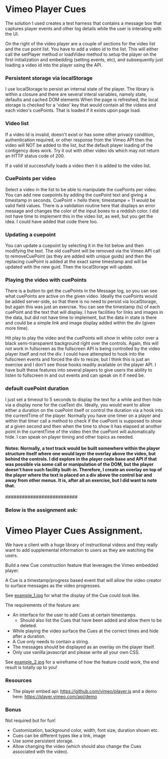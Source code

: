 

# Vimeo Player Cues
The solution I used creates a test harness that contains a message box that captures player events and other log details while the user is interating with the UI.

On the right of the video player are a couple of sections for the video list and the cue point list. You have to add a video id to the list. This will either call the setPlayer method or loadVideo method to setup the player on the first initialization and embedding (setting events, etc), and subsequently just loading a video id into the player using the API.

### Persistent storage via localStorage
I use localStorage to persist an internal state of the player. The library is within a closure and there are several interal variables, namely state, defaults and cached DOM elements
When the page is refreshed, the local storage is checked for a 'video' key that would contain all the videos and each video's cuePoints. That is loaded if it exists upon page load.

### Video list
If a video Id is invalid, doesn't exist or has some other privacy condition, authentication required, or other response from the Vimeo API then the video will NOT be added to the list, but the default player loading of the contigency does work. Try it out with other video ids which may not return an HTTP status code of 200.

If a valid id successfully loads a video then it is added to the video list.

### CuePoints per video
Select a video in the list to be able to manipulate the cuePoints per video. You can add new cuepoints by adding the cuePoint text and giving a timestamp in seconds. CuePoint = hello there; timestampe = 11 would be valid field values.
There is a validation routine here that displays an error message and changes the color of the input boxes to a reddish color. I did not have time to implement this in the video list, as well, but you get the idea. I could have added that code there too.

### Updating a cuepoint
You can update a cuepoint by selecting it in the list below and then modifying the text. The old cuePoint will be removed via the Vimeo API call to removeCuePoint (as they are added with unique guids) and then the replacing cuePoint is added at the exact same timestamp and will be updated with the new guid. Then the localStorage will update.

### Playing the video with cuePoints
There is a button to get the cuePoints in the Message log, so you can see what cuePoints are active on the given video. Ideally the cuePoints would be added server-side, so that there is no need to persist via localStorage, but again this was just an exercise. You can see the timestamp (ts) of each cuePoint and the text that will display. I have facilities for links and images in the data, but did not have time to implement, but the data in state is there and could be a simple link and image display added within the div (given more time).

Hit play to play the video and the cuePoints will show in white color over a black semi-transparent background right over the controls. Again, this will not work in fullscreen as the fullscreen API is being controlled by the video player itself and not the div. I could have attempted to hook into the fullscreen events and forced the div to resize, but I think this is just an exercise and I don't see those hooks readily available on the player API. I have built these features into several players to give users the ability to listen to fullscreen in and out events and can speak on it if need be.

### default cuePoint duration
I just set a timeout to 5 seconds to display the text for a while and then hide via a display none for the cueText div. Ideally, you would want to allow either a duration on the cuePoint itself or control the duration via a hook into the currentTime of the player. Normally you have one timer on a player and within that timer call a method to check if the cuePoint is supposed to show at a given second and then when the time to show it has elapsed at another point in the currentTime of the video then the cuePoint will automatically hide. I can speak on player timing and other topics as needed.


#### Notes: Normally, a text track would be built somewhere within the player structure itself where one would layer the overlay above the video, but behind the controls. I did explore in the player code base and API if that was possible via some call or manipulation of the DOM, but the player doesn't have such facility built-in. Therefore, I create an overlay on top of the player where the text is placed on a div above the control bar and away from other menus. It is, after all an exercise, but I did want to note that.

##########################

### Below is the assignment ask:

# Vimeo Player Cues Assignment.

We have a client with a huge library of instructional videos and they really want to
add supplemental information to users as they are watching the users.

Build a new Cue construction feature that leverages the Vimeo embedded player.

A Cue is a timestamp/progress based event that will allow the video creator to surface
messages as the video progresses.

See [example_1.jpg](./example_1.jpg) for what the display of the Cue could look like.

The requirements of the feature are:

- An interface for the user to add Cues at certain timestamps.
    - Should also list the Cues that have been added and allow them to be deleted.
- While playing the video surface the Cues at the correct times and hide after a duration.
- A Cue only needs to contain a string.
- The messages should be displayed as an overlay on the player itself.
- Only use vanilla javascript and please write all your own CSS.

See [example_2.jpg](./example_2.jpg) for a wireframe of how the feature could work, the end result is totally up to you!


### Resources

- The player embed api: https://github.com/vimeo/player.js and a demo here: https://player.vimeo.com/api/demo

### Bonus

Not required but for fun!

- Customization, background color, width, font size, duration shown etc.
- Cues can be different types like a link, image
- Use some persistent storage.
- Allow changing the video (which should also change the Cues associated with the video).
